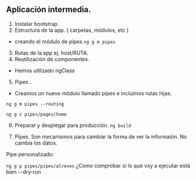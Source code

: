 
## Aplicación intermedia.

1. Instalar bootstrap.
2. Estructura de la app. ( carpetas, módulos, etc )

- creando el módulo de pipes
```ng g m pipes ```


3. Rutas de la app  ej. host/RUTA. 
4. Reutilización de componentes.

- Hemos utilizado ngClass

5. Pipes .   
- Creamos un nuevo módulo llamado pipes e incluimos rutas hijas.

```ng g m pipes --routing ```

```ng g c pipes/pages/home ```


6. Preparar y desplegar para producción.
```ng build ```

7. Pipes. 
Son mecanismos para cambiar la forma de ver la informaión.
No cambia los datos.

Pipe personalizado:

``` ng g p pipes/pipes/alreves ```
¿Como comprobar si lo que voy a ejecutar está bien --dry-run




